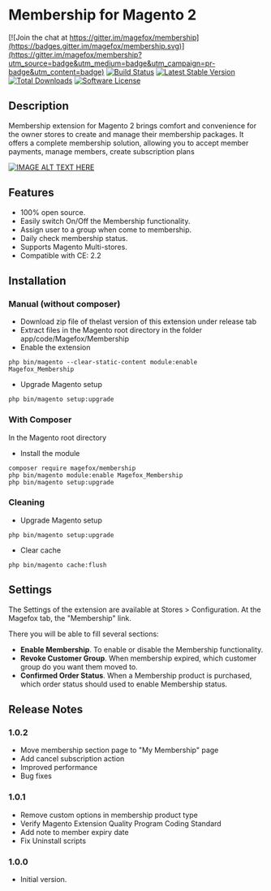 # Membership for Magento 2
[![Join the chat at https://gitter.im/magefox/membership](https://badges.gitter.im/magefox/membership.svg)](https://gitter.im/magefox/membership?utm_source=badge&utm_medium=badge&utm_campaign=pr-badge&utm_content=badge)
[![Build Status](https://img.shields.io/travis/magefox/membership.svg?style=flat)](https://travis-ci.org/magefox/membership)
[![Latest Stable Version](https://poser.pugx.org/magefox/membership/v/stable)](https://packagist.org/packages/magefox/membership)
[![Total Downloads](https://poser.pugx.org/magefox/membership/downloads)](https://packagist.org/packages/magefox/membership)
[![Software License](https://img.shields.io/badge/license-MIT-green.svg?style=flat)](https://opensource.org/licenses/MIT)
## Description

Membership extension for Magento 2 brings comfort and convenience for the owner stores to create and manage their membership packages. It offers a complete membership solution, allowing you to accept member payments, manage members, create subscription plans
<!--- [Try Demo](http://demo.magefox.com) --->

[![IMAGE ALT TEXT HERE](http://img.youtube.com/vi/sGdYDtqSssE/0.jpg)](http://www.youtube.com/watch?v=sGdYDtqSssE)

## Features
- 100% open source.
- Easily switch On/Off the Membership functionality.
- Assign user to a group when come to membership.
- Daily check membership status.
- Supports Magento Multi-stores.
- Compatible with CE: 2.2

## Installation
### Manual (without composer)
- Download zip file of thelast version of this extension under release tab
- Extract files in the Magento root directory in the folder app/code/Magefox/Membership
- Enable the extension
```
php bin/magento --clear-static-content module:enable Magefox_Membership
```
- Upgrade Magento setup
```
php bin/magento setup:upgrade
```

### With Composer
In the Magento root directory
- Install the module
```
composer require magefox/membership
php bin/magento module:enable Magefox_Membership 
php bin/magento setup:upgrade
```

### Cleaning
- Upgrade Magento setup
```
php bin/magento setup:upgrade
```
- Clear cache
```
php bin/magento cache:flush
```

## Settings
The Settings of the extension are available at Stores > Configuration. At the Magefox tab, the "Membership" link.

There you will be able to fill several sections:
- **Enable Membership**. To enable or disable the Membership functionality.
- **Revoke Customer Group**. When membership expired, which customer group do you want them moved to.
- **Confirmed Order Status**. When a Membership product is purchased, which order status should used to enable Membership status.

## Release Notes
### 1.0.2
- Move membership section page to "My Membership" page
- Add cancel subscription action
- Improved performance
- Bug fixes

### 1.0.1
- Remove custom options in membership product type
- Verify Magento Extension Quality Program Coding Standard
- Add note to member expiry date
- Fix Uninstall scripts

### 1.0.0
* Initial version.
